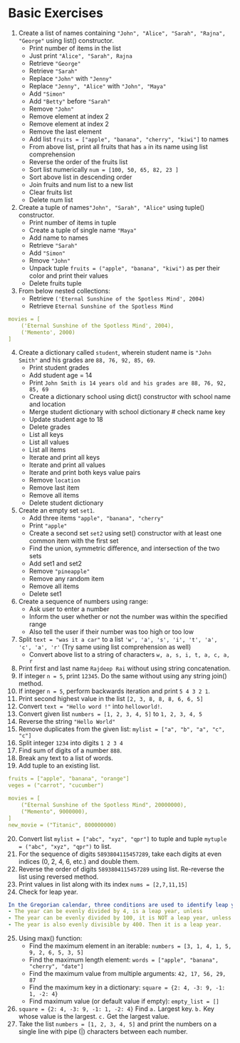# Basic Exercises

1. Create a list of names containing `"John", "Alice", "Sarah", "Rajna", "George"` using list() constructor.
     - Print number of items in the list
     - Just print `"Alice", "Sarah", Rajna`
     - Retrieve `"George"`       
     - Retrieve `"Sarah"`
     - Replace `"John"` with `"Jenny"`
     - Replace `"Jenny", "Alice"` with `"John", "Maya"`
     - Add `"Simon"`
     - Add `"Betty"` before `"Sarah"`
     - Remove `"John"`
     - Remove element at index 2
     - Remove element at index 2
     - Remove the last element
     - Add list `fruits = ["apple", "banana", "cherry", "kiwi"]` to names
     - From above list, print all fruits that has `a` in its name using list comprehension
     - Reverse the order of the fruits list
     - Sort list numerically `num = [100, 50, 65, 82, 23 ]`
     - Sort above list in descending order
     - Join fruits and num list to a new list
     - Clear fruits list
     - Delete num list
2. Create a tuple of names`"John", "Sarah", "Alice"` using tuple() constructor.
     - Print number of items in tuple
     - Create a tuple of single name `"Maya"`
     - Add name to names
     - Retrieve `"Sarah"`
     - Add `"Simon"`
     - Rmove `"John"`
     - Unpack tuple `fruits = ("apple", "banana", "kiwi")` as per their color and print their values
     - Delete fruits tuple
3. From below nested collections:
     - Retrieve `('Eternal Sunshine of the Spotless Mind', 2004)`
     - Retrieve `Eternal Sunshine of the Spotless Mind`
```yaml
movies = [
    ('Eternal Sunshine of the Spotless Mind', 2004),
    ('Memento', 2000)
]
```
4. Create a dictionary called `student`, wherein student name is `"John Smith"` and his grades are `88, 76, 92, 85, 69`.
     - Print student grades
     - Add student age = 14
     - Print `John Smith is 14 years old and his grades are 88, 76, 92, 85, 69`
     - Create a dictionary school using dict() constructor with school name and location
     - Merge student dictionary with school dictionary     # check name key
     - Update student age to 18
     - Delete grades
     - List all keys
     - List all values
     - List all items
     - Iterate and print all keys
     - Iterate and print all values
     - Iterate and print both keys value pairs
     - Remove `location`
     - Remove last item
     - Remove all items
     - Delete student dictionary
5. Create an empty set `set1`.
     - Add three items `"apple", "banana", "cherry"`
     - Print `"apple"` 
     - Create a second set `set2` using set() constructor with at least one common item with the first set
     - Find the union, symmetric difference, and intersection of the two sets
     - Add set1 and set2
     - Remove `"pineapple"`
     - Remove any random item
     - Remove all items
     - Delete set1
6. Create a sequence of numbers using range:
     - Ask user to enter a number
     - Inform the user whether or not the number was within the specified range
     - Also tell the user if their number was too high or too low
7. Split `text = "was it a car"` to  a list `'w', 'a', 's', 'i', 't', 'a', 'c', 'a', 'r'` (Try same using list comprehension as well)
     - Convert above list to a string of characters `w, a, s, i, t, a, c, a, r`
8. Print first and last name `Rajdeep Rai` without using string concatenation.
9. If integer `n = 5`, print `12345`. Do the same without using any string join() method.
10. If integer `n = 5`, perform backwards iteration and print `5 4 3 2 1`.
11. Print second highest value in the list `[2, 3, 8, 8, 8, 6, 6, 5]`
12. Convert `text = "Hello word !"` into `helloworld!`.
13. Convert given list `numbers = [1, 2, 3, 4, 5]` to `1, 2, 3, 4, 5`
14. Reverse the string `"Hello World"`
15. Remove duplicates from the given list: `mylist = ["a", "b", "a", "c", "c"]`
16. Split integer `1234` into digits `1 2 3 4`
17. Find sum of digits of a number `888`.
18. Break any text to a list of words.
19. Add tuple to an existing list.
```yaml
fruits = ["apple", "banana", "orange"]
veges = ("carrot", "cucumber")
```
```yaml
movies = [
    ("Eternal Sunshine of the Spotless Mind", 20000000),
    ("Memento", 9000000),
]
new_movie = ("Titanic", 800000000)
```
20. Convert list `mylist = ["abc", "xyz", "qpr"]` to tuple and tuple `mytuple = ("abc", "xyz", "qpr")` to list.
21. For the sequence of digits `5893804115457289`, take each digits at even indices (0, 2, 4, 6, etc.) and double them.
22. Reverse the order of digits `5893804115457289` using list. Re-reverse the list using reversed method.
23. Print values in list along with its index `nums = [2,7,11,15]`
24. Check for leap year.
```yaml
In the Gregorian calendar, three conditions are used to identify leap years:
- The year can be evenly divided by 4, is a leap year, unless
- The year can be evenly divided by 100, it is NOT a leap year, unless
- The year is also evenly divisible by 400. Then it is a leap year.
```
25. Using max() function:
     - Find the maximum element in an iterable: `numbers = [3, 1, 4, 1, 5, 9, 2, 6, 5, 3, 5]`
     - Find the maximum length element: `words = ["apple", "banana", "cherry", "date"]`
     - Find the maximum value from multiple arguments: `42, 17, 56, 29, 87`
     - Find the maximum key in a dictionary: `square = {2: 4, -3: 9, -1: 1, -2: 4}`
     - Find maximum value (or default value if empty): `empty_list = []`
26. `square = {2: 4, -3: 9, -1: 1, -2: 4}` Find `a.` Largest key. `b.` Key whose value is the largest. `c.` Get the largest value.
27. Take the list `numbers = [1, 2, 3, 4, 5]` and print the numbers on a single line with pipe (|) characters between each number. 
